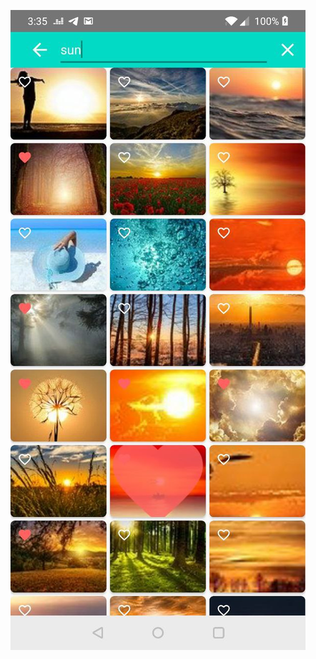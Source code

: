 ![](https://github.com/Yulin777/pixabay_api_retrofit_mvp_android/blob/master/photo5962867732179431574.jpg)
